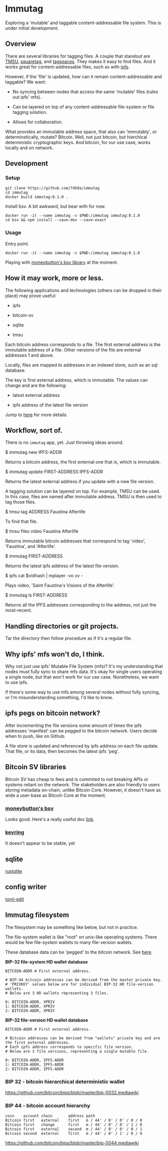 # Immutag

Exploring a 'mutable' and taggable content-addressable file system. This is under initial development.

## Overview

There are several libraries for tagging files. A couple that standout are [TMSU](https://github.com/oniony/TMSU), [squaretag](https://github.com/mdom/squaretag), and [tagspaces](https://github.com/tagspaces/tagspaces). They makes it easy to find files. And it works great for content-addressable files, such as with [ipfs](https://github.com/ipfs).

However, if the 'file' is updated, how can it remain content-addressable and taggable? We want:

* No syncing between nodes that access the same 'mutable' files (rules out ipfs' mfs).

* Can be layered on top of any content-addressable file-system or file tagging solution.

* Allows for collaboration.

What provides an immutable address space, that also can 'immutably', or determinstically, mutate? Bitcoin. Well, not just bitcoin, but hierchical deterministic cryptographic keys. And bitcoin, for our use case, works locally and on network.

## Development

### Setup

```
git clone https://github.com/7db9a/immutag
cd immutag
docker build immutag:0.1.0 .
```

Install bsv. A bit awkward, but bear with for now.
```
docker run -it --name immutag -v $PWD:/immutag immutag:0.1.0
cd bsv && npm install --save-dev --save-exact
```

### Usage

Entry point.

`docker run -it --name immutag -v $PWD:/immutag immutag:0.1.0`

Playing with [moneybutton's bsv library](#moneybuttons-bsv) at the moment.

## How it may work, more or less.

The following applications and technologies (others can be dropped in their place) may prove useful:

* ipfs

* bitcoin-sv

* sqlite

* tmsu

Each bitcoin address corresponds to a file. The first external address is the immutable address of a file. Other versions of the file are external addresses 1 and above.

Locally, files are mapped to addresses in an indexed store, such as an sql database.

The key is first external address, which is immutable. The values can change and are the following:

* latest external address

* ipfs address of the latest file version

Jump to [here](#hd-wallet---bip-44) for more details.

## Workflow, sort of.

There is no `immutag` app, yet. Just throwing ideas around.

$ immutag new IPFS-ADDR

Returns a bitcoin address, the first external one that is, which is immutable.

$ immutag update FIRST-ADDRESS IPFS-ADDR

Returns the latest external address if you update with a new file version.

A tagging solution can be layered on top. For example, TMSU can be used. In this case, files are named after immutable address. TMSU is then used to tag those files.

$ tmsu tag ADDRESS Faustina Afterlife

To find that file.

$ tmsu files video Faustina Afterlife

Returns immutable bitcoin addresses that correspond to tag 'video', 'Faustina', and 'Afterlife'.

$ immutag FIRST-ADDRESS

Returns the latest ipfs address of the latest file version.

$ ipfs cat $vidhash | mplayer -vo xv -

Plays video, 'Saint Faustina's Visions of the Afterlife'.

$ immutag ls FIRST-ADDRESS

Returns all the IPFS addresses corresponding to the address, not just the most-recent.

## Handling directories or git projects.

Tar the directory then follow procedure as if it's a regular file.

## Why ipfs' mfs won't do, I think.

Why not just use ipfs' Mutable File System (mfs)? It's my understanding that nodes must fully sync to share mfs data. It's okay for single users operating a single node, but that won't work for our use case. Nonetheless, we want to use ipfs.

If there's some way to use mfs among several nodes without fully syncing, or I'm misunderstanding something, I'd like to know.

## ipfs pegs on bitcoin network?

After incrementing the file versions some amount of times the ipfs addresses 'manifest' can be pegged to the bitcoin network. Users decide when to push, like on Github.

A file store is updated and referenced by ipfs address on each file update. That file, or its data, then becomes the latest ipfs 'peg'.

## Bitcoin SV libraries

Bitcoin SV has cheap tx fees and is commited to not breaking APIs or systems reliant on the network. The stakeholders are also friendly to users storing metadata on-chain, unlike Bitcoin Core. However, it doesn't have as wide a user-base as Bitcoin Core at the moment.

### [moneybutton's bsv](https://github.com/moneybutton/bsv)

Looks good. Here's a really useful doc [link](https://docs.moneybutton.com/docs/bsv-hd-private-key.html).

### [keyring](https://github.com/BitbossIO/keyring)

It doesn't appear to be stable, yet

## sqlite

[rustqlite](https://crates.io/crates/rusqlite)

## config writer

[toml-edit](https://crates.io/crates/toml_edit)

## Immutag filesystem

The filesystem may be something like below, but not in practice.

The file-system wallet is like "root" on unix-like operating systems. There would be few file-system wallets to many file-version wallets.

These database data can be 'pegged' to the bitcoin network. See [here](#ipfs-pegs-on-bitcoin-network).

**BIP-32 file-system HD wallet database**
```
BITCOIN-ADDR # First external address.

# BIP-44 bitcoin addresses can be derived from the master private key.
# 'PRIVKEY' values below are for individual BIP-32 HD file-version wallets.
# Below are 3 HD wallets representing 3 files.

0: BITCOIN-ADDR, XPRIV
1: BITCOIN-ADDR, XPRIV
2: BITCOIN-ADDR, XPRIV
```

**BIP-32 file-version HD wallet database**
```
BITCOIN-ADDR # First external address.

# Bitcoin addresses can be derived from "wallets" private key and are the first external addresses.
# Each ipfs address corresponds to specific file version.
# Below are 3 file versions, representing a single mutable file.

0: BITCOIN-ADDR, IPFS-ADDR
1: BITCOIN-ADDR, IPFS-ADDR
2: BITCOIN-ADDR, IPFS-ADDR
```

### BIP 32 - bitcoin hierarchical deterministic wallet

https://github.com/bitcoin/bips/blob/master/bip-0032.mediawiki

### BIP 44 - bitcoin account hierarchy

```
coin    account chain       address path
Bitcoin first   external    first   m / 44' / 0' / 0' / 0 / 0
Bitcoin first   change      first   m / 44' / 0' / 0' / 1 / 0
Bitcoin first   external    second  m / 44' / 0' / 0' / 0 / 1
Bitcoin second  external    first   m / 44' / 0' / 1' / 0 / 0
```
https://github.com/bitcoin/bips/blob/master/bip-0044.mediawiki
